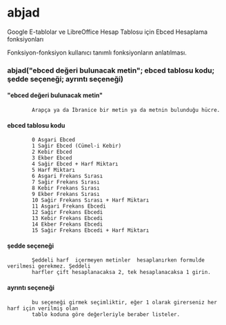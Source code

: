 # abjad
Google E-tablolar ve LibreOffice Hesap Tablosu için Ebced Hesaplama fonksiyonları

Fonksiyon-fonksiyon kullanıcı tanımlı fonksiyonların anlatılması.

###    abjad("ebced değeri bulunacak metin"; ebced tablosu kodu; şedde seçeneği; ayrıntı seçeneği)

####        "ebced değeri bulunacak metin"

            Arapça ya da İbranice bir metin ya da metnin bulunduğu hücre.

####        ebced tablosu kodu

            0 Asgari Ebced
            1 Sağir Ebced (Cümel-i Kebir)
            2 Kebir Ebced
            3 Ekber Ebced
            4 Sağir Ebced + Harf Miktarı
            5 Harf Miktarı
            6 Asgari Frekans Sırası 
            7 Sağir Frekans Sırası
            8 Kebir Frekans Sırası
            9 Ekber Frekans Sırası
            10 Sağir Frekans Sırası + Harf Miktarı
            11 Asgari Frekans Ebcedi
            12 Sağir Frekans Ebcedi
            13 Kebir Frekans Ebcedi
            14 Ekber Frekans Ebcedi
            15 Sağir Frekans Ebcedi + Harf Miktarı

####        şedde seçeneği

            Şeddeli harf  içermeyen metinler  hesaplanırken formulde verilmesi gerekmez. Şeddeli 
            harfler çift hesaplanacaksa 2, tek hesaplanacaksa 1 girin.

####        ayrıntı seçeneği

            bu seçeneği girmek seçimliktir, eğer 1 olarak girerseniz her harf için verilmiş olan
            tablo koduna göre değerleriyle beraber listeler.
